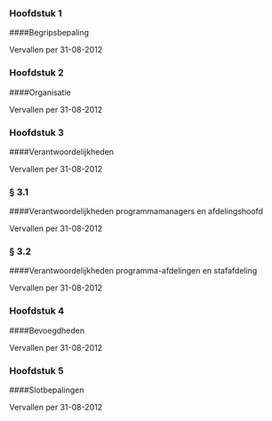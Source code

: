 <meta http-equiv='Content-Type' content='text/html; charset=utf-8' />

### Hoofdstuk  1  

####Begripsbepaling

Vervallen per 31-08-2012 

### Hoofdstuk  2  

####Organisatie

Vervallen per 31-08-2012 

### Hoofdstuk  3  

####Verantwoordelijkheden

Vervallen per 31-08-2012 

### §  3.1  

####Verantwoordelijkheden programmamanagers en afdelingshoofd

Vervallen per 31-08-2012 

### §  3.2  

####Verantwoordelijkheden programma-afdelingen en stafafdeling

Vervallen per 31-08-2012 

### Hoofdstuk  4  

####Bevoegdheden

Vervallen per 31-08-2012 

### Hoofdstuk  5  

####Slotbepalingen

Vervallen per 31-08-2012 


